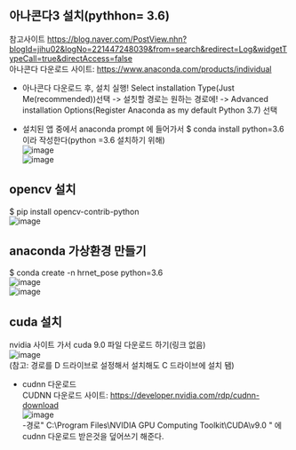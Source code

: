 ## 아나콘다3 설치(pythhon= 3.6)
참고사이트
https://blog.naver.com/PostView.nhn?blogId=jihu02&logNo=221447248039&from=search&redirect=Log&widgetTypeCall=true&directAccess=false  
아나콘다 다운로드 사이트: https://www.anaconda.com/products/individual  

- 아나콘다 다운로드 후, 설치 실행!
Select installation Type(Just Me(recommended))선택 -> 설칫할 경로는 원하는 경로에! -> Advanced installation Options(Register Anaconda as my default Python 3.7) 선택  

- 설치된 앱 중에서 anaconda prompt 에 들어가서 $ conda install python=3.6 이라 작성한다(python =3.6 설치하기 위해)  
![image](https://user-images.githubusercontent.com/56099627/82296200-cf269d00-99eb-11ea-8d73-32561c5f0ea8.png)  
![image](https://user-images.githubusercontent.com/56099627/82296311-f8dfc400-99eb-11ea-90fe-862479eae4d0.png)  

## opencv 설치
$ pip install opencv-contrib-python  
![image](https://user-images.githubusercontent.com/56099627/82297623-e1a1d600-99ed-11ea-9622-8ce7ad6e490a.png)  

## anaconda 가상환경 만들기
$ conda create -n hrnet_pose python=3.6  
![image](https://user-images.githubusercontent.com/56099627/82298695-778a3080-99ef-11ea-8c0e-5b2019201527.png)  
![image](https://user-images.githubusercontent.com/56099627/82298772-938dd200-99ef-11ea-835e-093d80090346.png)  

## cuda 설치
nvidia 사이트 가서 cuda 9.0 파일 다운로드 하기(링크 없음)  
![image](https://user-images.githubusercontent.com/56099627/82300488-e2d50200-99f1-11ea-9ae5-c18a0f5d5e39.png)  
(참고: 경로를 D 드라이브로 설정해서 설치해도 C 드라이브에 설치 됌)  
+ cudnn 다운로드  
CUDNN 다운로드 사이트: https://developer.nvidia.com/rdp/cudnn-download  
![image](https://user-images.githubusercontent.com/56099627/82305664-e455f880-99f8-11ea-8515-aea2e217f4d3.png)  
-경로" C:\Program Files\NVIDIA GPU Computing Toolkit\CUDA\v9.0 " 에 cudnn 다운로드 받은것을 덮어쓰기 해준다.  


